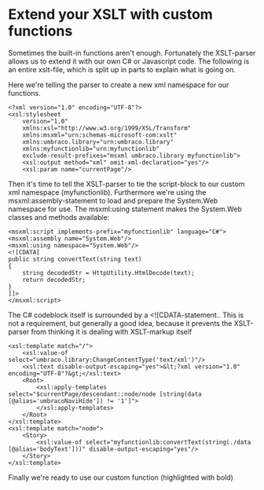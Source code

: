 # Extend your XSLT with custom functions
Sometimes the built-in functions aren't enough. Fortunately the XSLT-parser allows us to extend it with our own C# or Javascript code.
The following is an entire xslt-file, which is split up in parts to explain what is going on. 

Here we're telling the parser to create a new xml namespace for our functions.

	<?xml version="1.0" encoding="UTF-8"?>
	<xsl:stylesheet
		version="1.0"
		xmlns:xsl="http://www.w3.org/1999/XSL/Transform"
		xmlns:msxml="urn:schemas-microsoft-com:xslt"
		xmlns:umbraco.library="urn:umbraco.library"
		xmlns:myfunctionlib="urn:myfunctionlib"
		exclude-result-prefixes="msxml umbraco.library myfunctionlib">
		<xsl:output method="xml" omit-xml-declaration="yes"/>
		<xsl:param name="currentPage"/>

Then it's time to tell the XSLT-parser to tie the script-block to our custom xml namespace (myfunctionlib).
Furthermore we're using the msxml:assembly-statement to load and prepare the System.Web namespace for use. The msxml:using statement makes the System.Web classes and methods available:

	<msxml:script implements-prefix="myfunctionlib" language="C#">
	<msxml:assembly name="System.Web"/>
	<msxml:using namespace="System.Web"/>
	<![CDATA[
	public string convertText(string text)
	{
    	string decodedStr = HttpUtility.HtmlDecode(text);
	    return decodedStr;
	}
	]]>
	</msxml:script>

The C# codeblock itself is surrounded by a <![CDATA-statement.. This is not a requirement, but generally a good idea, because it prevents the XSLT-parser from thinking it is dealing with XSLT-markup itself

	<xsl:template match="/">
		<xsl:value-of select="umbraco.library:ChangeContentType('text/xml')"/>
		<xsl:text disable-output-escaping="yes">&lt;?xml version="1.0" encoding="UTF-8"?&gt;</xsl:text>
		<Root>
			<xsl:apply-templates select="$currentPage/descendant::node/node [string(data [@alias='umbracoNaviHide']) != '1']">
			</xsl:apply-templates>
		</Root>
	</xsl:template>
	<xsl:template match="node">
		<Story>
			<xsl:value-of select="myfunctionlib:convertText(string(./data [@alias='bodyText']))" disable-output-escaping="yes"/>
		</Story>
	</xsl:template>
	
Finally we're ready to use our custom function (highlighted with bold)